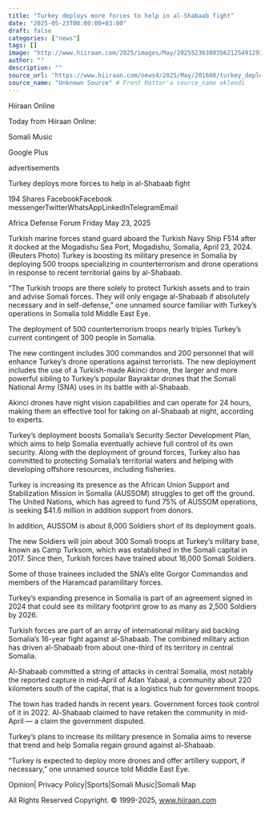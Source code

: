 ```yaml
---
title: "Turkey deploys more forces to help in al-Shabaab fight"
date: "2025-05-23T00:00:00+03:00"
draft: false
categories: ["news"]
tags: []
image: "http://www.hiiraan.com/2025/images/May/2025523638835621254912931.jpg"
author: ""
description: ""
source_url: "https://www.hiiraan.com/news4/2025/May/201608/turkey_deploys_more_forces_to_help_in_al_shabaab_fight.aspx"
source_name: "Unknown Source" # Front Matter'a source_name eklendi
---
```

Hiiraan Online








 Today from Hiiraan Online:















Somali Music







Google Plus

advertisements




















Turkey deploys more forces to help in al-Shabaab fight



 194 Shares
FacebookFacebook messengerTwitterWhatsAppLinkedInTelegramEmail

Africa Defense Forum
 Friday May 23, 2025

Turkish marine forces stand guard aboard the Turkish Navy Ship F514 after it docked at the Mogadishu Sea Port, Mogadishu, Somalia, April 23, 2024. (Reuters Photo)
Turkey is boosting its military presence in Somalia by deploying 500 troops specializing in counterterrorism and drone operations in response to recent territorial gains by al-Shabaab.

“The Turkish troops are there solely to protect Turkish assets and to train and advise Somali forces. They will only engage al-Shabaab if absolutely necessary and in self-defense,” one unnamed source familiar with Turkey’s operations in Somalia told Middle East Eye.

The deployment of 500 counterterrorism troops nearly triples Turkey’s current contingent of 300 people in Somalia.

The new contingent includes 300 commandos and 200 personnel that will enhance Turkey’s drone operations against terrorists. The new deployment includes the use of a Turkish-made Akinci drone, the larger and more powerful sibling to Turkey’s popular Bayraktar drones that the Somali National Army (SNA) uses in its battle with al-Shabaab.

Akinci drones have night vision capabilities and can operate for 24 hours, making them an effective tool for taking on al-Shabaab at night, according to experts.

Turkey’s deployment boosts Somalia’s Security Sector Development Plan, which aims to help Somalia eventually achieve full control of its own security. Along with the deployment of ground forces, Turkey also has committed to protecting Somalia’s territorial waters and helping with developing offshore resources, including fisheries.

Turkey is increasing its presence as the African Union Support and Stabilization Mission in Somalia (AUSSOM) struggles to get off the ground. The United Nations, which has agreed to fund 75% of AUSSOM operations, is seeking $41.6 million in addition support from donors.

In addition, AUSSOM is about 8,000 Soldiers short of its deployment goals.

The new Soldiers will join about 300 Somali troops at Turkey’s military base, known as Camp Turksom, which was established in the Somali capital in 2017. Since then, Turkish forces have trained about 16,000 Somali Soldiers.

Some of those trainees included the SNA’s elite Gorgor Commandos and members of the Haramcad paramilitary forces.

Turkey’s expanding presence in Somalia is part of an agreement signed in 2024 that could see its military footprint grow to as many as 2,500 Soldiers by 2026.

Turkish forces are part of an array of international military aid backing Somalia’s 16-year fight against al-Shabaab. The combined military action has driven al-Shabaab from about one-third of its territory in central Somalia.

Al-Shabaab committed a string of attacks in central Somalia, most notably the reported capture in mid-April of Adan Yabaal, a community about 220 kilometers south of the capital, that is a logistics hub for government troops.

The town has traded hands in recent years. Government forces took control of it in 2022. Al-Shabaab claimed to have retaken the community in mid-April — a claim the government disputed.

Turkey’s plans to increase its military presence in Somalia aims to reverse that trend and help Somalia regain ground against al-Shabaab.

“Turkey is expected to deploy more drones and offer artillery support, if necessary,” one unnamed source told Middle East Eye.



































Opinion| Privacy Policy|Sports|Somali Music|Somali Map 

All Rights Reserved Copyright. © 1999-2025, www.hiiraan.com